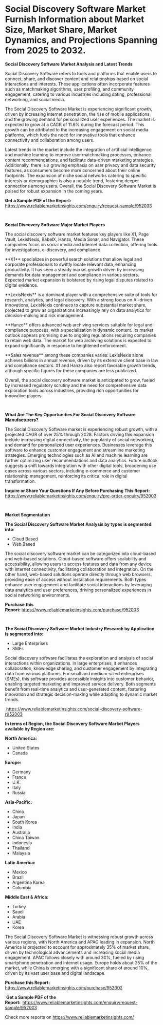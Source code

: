 <p><h1>Social Discovery Software Market Furnish Information about Market Size, Market Share, Market Dynamics, and Projections Spanning from 2025 to 2032.</h1></p><p><strong>Social Discovery Software Market Analysis and Latest Trends</strong></p>
<p><p>Social Discovery Software refers to tools and platforms that enable users to connect, share, and discover content and relationships based on social interactions and interests. These applications often incorporate features such as matchmaking algorithms, user profiling, and community engagement, catering to various industries including dating, professional networking, and social media.</p><p>The Social Discovery Software Market is experiencing significant growth, driven by increasing internet penetration, the rise of mobile applications, and the growing demand for personalized user experiences. The market is expected to grow at a CAGR of 11.6% during the forecast period. This growth can be attributed to the increasing engagement on social media platforms, which fuels the need for innovative tools that enhance connectivity and collaboration among users.</p><p>Latest trends in the market include the integration of artificial intelligence and machine learning to improve user matchmaking processes, enhance content recommendations, and facilitate data-driven marketing strategies. Additionally, there is a growing emphasis on user privacy and data security features, as consumers become more concerned about their online footprints. The expansion of niche social networks catering to specific interests or demographics is also a notable trend, fostering deeper connections among users. Overall, the Social Discovery Software Market is poised for robust expansion in the coming years.</p></p>
<p><strong>Get a Sample PDF of the Report:&nbsp;</strong> <a href="https://www.reliablemarketinsights.com/enquiry/request-sample/952003?utm_campaign=3121&utm_medium=2&utm_source=Github&utm_content=ia&utm_term=06032025&utm_id=social-discovery-software">https://www.reliablemarketinsights.com/enquiry/request-sample/952003</a></p>
<p>&nbsp;</p>
<p><strong>Social Discovery Software Major Market Players</strong></p>
<p><p>The social discovery software market features key players like X1, Page Vault, LexisNexis, BabelX, Hanzo, Media Sonar, and Navigator. These companies focus on social media and internet data collection, offering tools for investigations, e-discovery, and compliance.</p><p>**X1** specializes in powerful search solutions that allow legal and corporate professionals to swiftly locate relevant data, enhancing productivity. It has seen a steady market growth driven by increasing demands for data management and compliance in various sectors. Expected market expansion is bolstered by rising legal disputes related to digital evidence.</p><p>**LexisNexis** is a dominant player with a comprehensive suite of tools for research, analytics, and legal discovery. With a strong focus on AI-driven innovations, LexisNexis continues to capture substantial market share, projected to grow as organizations increasingly rely on data analytics for decision-making and risk management.</p><p>**Hanzo** offers advanced web archiving services suitable for legal and compliance purposes, with a specialization in dynamic content. Its market outlook appears promising due to ongoing regulations requiring companies to retain web data. The market for web archiving solutions is expected to expand significantly in response to heightened enforcement.</p><p>**Sales revenue** among these companies varies: LexisNexis alone achieves billions in annual revenue, driven by its extensive client base in law and compliance sectors. X1 and Hanzo also report favorable growth trends, although specific figures for these companies are less publicized.</p><p>Overall, the social discovery software market is anticipated to grow, fueled by increased regulatory scrutiny and the need for comprehensive data exploration tools across industries, providing rich opportunities for innovative players.</p></p>
<p>&nbsp;</p>
<p><strong>What Are The Key Opportunities For Social Discovery Software Manufacturers?</strong></p>
<p><p>The Social Discovery Software market is experiencing robust growth, with a projected CAGR of over 25% through 2028. Factors driving this expansion include increasing digital connectivity, the popularity of social networking, and demand for personalized user experiences. Businesses leverage this software to enhance customer engagement and streamline marketing strategies. Emerging technologies such as AI and machine learning are further optimizing user recommendations and data analytics. Future outlook suggests a shift towards integration with other digital tools, broadening use cases across various sectors, including e-commerce and customer relationship management, reinforcing its critical role in digital transformation.</p></p>
<p><strong>Inquire or Share Your Questions If Any Before Purchasing This Report:</strong> <a href="https://www.reliablemarketinsights.com/enquiry/pre-order-enquiry/952003?utm_campaign=3121&utm_medium=2&utm_source=Github&utm_content=ia&utm_term=06032025&utm_id=social-discovery-software">https://www.reliablemarketinsights.com/enquiry/pre-order-enquiry/952003</a></p>
<p>&nbsp;</p>
<p><strong>Market Segmentation</strong></p>
<p><strong>The Social Discovery Software Market Analysis by types is segmented into:</strong></p>
<p><ul><li>Cloud Based</li><li>Web Based</li></ul></p>
<p><p>The social discovery software market can be categorized into cloud-based and web-based solutions. Cloud-based software offers scalability and accessibility, allowing users to access features and data from any device with internet connectivity, facilitating collaboration and integration. On the other hand, web-based solutions operate directly through web browsers, providing ease of access without installation requirements. Both types enhance user engagement and facilitate social interactions by leveraging data analytics and user preferences, driving personalized experiences in social networking environments.</p></p>
<p><strong>Purchase this Report:&nbsp;</strong><a href="https://www.reliablemarketinsights.com/purchase/952003?utm_campaign=3121&utm_medium=2&utm_source=Github&utm_content=ia&utm_term=06032025&utm_id=social-discovery-software">https://www.reliablemarketinsights.com/purchase/952003</a></p>
<p>&nbsp;</p>
<p><strong>The Social Discovery Software Market Industry Research by Application is segmented into:</strong></p>
<p><ul><li>Large Enterprises</li><li>SMEs</li></ul></p>
<p><p>Social discovery software facilitates the exploration and analysis of social interactions within organizations. In large enterprises, it enhances collaboration, knowledge sharing, and customer engagement by integrating data from various platforms. For small and medium-sized enterprises (SMEs), this software provides accessible insights into customer behavior, enabling targeted marketing and improved service delivery. Both segments benefit from real-time analytics and user-generated content, fostering innovation and strategic decision-making while adapting to dynamic market trends.</p></p>
<p><a href="https://www.reliablemarketinsights.com/social-discovery-software-r952003?utm_campaign=3121&utm_medium=2&utm_source=Github&utm_content=ia&utm_term=06032025&utm_id=social-discovery-software">&nbsp;https://www.reliablemarketinsights.com/social-discovery-software-r952003</a></p>
<p><strong>In terms of Region, the Social Discovery Software Market Players available by Region are:</strong></p>
<p>
    <p> <strong> North America: </strong>
        <ul>
            <li>United States</li>
            <li>Canada</li>
        </ul>
        </p> 
    <p> <strong> Europe: </strong>
        <ul>
            <li>Germany</li>
            <li>France</li>
            <li>U.K.</li>
            <li>Italy</li>
            <li>Russia</li>
        </ul>
        </p> 
    <p> <strong> Asia-Pacific: </strong>
        <ul>
            <li>China</li>
            <li>Japan</li>
            <li>South Korea</li>
            <li>India</li>
            <li>Australia</li>
            <li>China Taiwan</li>
            <li>Indonesia</li>
            <li>Thailand</li>
            <li>Malaysia</li>
        </ul>
        </p> 
    <p> <strong> Latin America: </strong>
        <ul>
            <li>Mexico</li>
            <li>Brazil</li>
            <li>Argentina Korea</li>
            <li>Colombia</li>
        </ul>
        </p> 
    <p> <strong> Middle East & Africa: </strong>
        <ul>
            <li>Turkey</li>
            <li>Saudi</li>
            <li>Arabia</li>
            <li>UAE</li>
            <li>Korea</li>
        </ul>
    </p>
    </p>
<p><p>The Social Discovery Software Market is witnessing robust growth across various regions, with North America and APAC leading in expansion. North America is projected to account for approximately 35% of market share, driven by technological advancements and increasing social media engagement. APAC follows closely with around 30%, fueled by rising smartphone penetration and internet usage. Europe holds about 25% of the market, while China is emerging with a significant share of around 10%, driven by its vast user base and digital landscape.</p></p>
<p><strong>Purchase this Report: </strong><a href="https://www.reliablemarketinsights.com/purchase/952003?utm_campaign=3121&utm_medium=2&utm_source=Github&utm_content=ia&utm_term=06032025&utm_id=social-discovery-software">https://www.reliablemarketinsights.com/purchase/952003</a></p>
<p>&nbsp;<strong>Get a Sample PDF of the Report:&nbsp;&nbsp;</strong><a href="https://www.reliablemarketinsights.com/enquiry/request-sample/952003?utm_campaign=3121&utm_medium=2&utm_source=Github&utm_content=ia&utm_term=06032025&utm_id=social-discovery-software">https://www.reliablemarketinsights.com/enquiry/request-sample/952003</a></p>
<p><strong></strong></p>
<p>Check more reports on <a href="https://www.reliablemarketinsights.com/?utm_campaign=3121&utm_medium=2&utm_source=Github&utm_content=ia&utm_term=06032025&utm_id=social-discovery-software">https://www.reliablemarketinsights.com/</a></p>